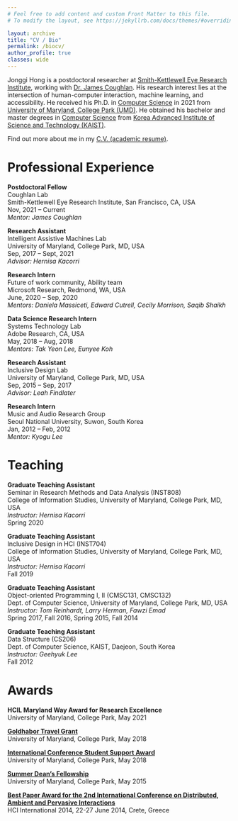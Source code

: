 ```yaml
---
# Feel free to add content and custom Front Matter to this file.
# To modify the layout, see https://jekyllrb.com/docs/themes/#overriding-theme-defaults

layout: archive
title: "CV / Bio"
permalink: /biocv/
author_profile: true
classes: wide
---
```


Jonggi Hong is a postdoctoral researcher at [Smith-Kettlewell Eye Research Institute](https://www.ski.org/), working with [Dr. James Coughlan](https://www.ski.org/users/james-coughlan). His research interest lies at the intersection of human-computer interaction, machine learning, and accessibility. 
He received his Ph.D. in [Computer Science](http://cs.umd.edu) in 2021 from [University of Maryland, College Park (UMD)](http://umd.edu). 
He obtained his bachelor and master degrees in [Computer Science](https://cs.kaist.ac.kr/) from [Korea Advanced Institute of Science and Technology (KAIST)](http://www.kaist.ac.kr). 



Find out more about me in my [C.V. (academic resume)](../CV_JonggiHong.pdf).

# Professional Experience

**Postdoctoral Fellow**<br>
Coughlan Lab <br>
Smith-Kettlewell Eye Research Institute, San Francisco, CA, USA<br>
Nov, 2021 – Current<br>
*Mentor: James Coughlan*

**Research Assistant**<br>
Intelligent Assistive Machines Lab <br>
University of Maryland, College Park, MD, USA<br>
Sep, 2017 – Sept, 2021<br>
*Advisor: Hernisa Kacorri*

**Research Intern**<br>
Future of work community, Ability team <br>
Microsoft Research, Redmond, WA, USA<br>
June, 2020 – Sep, 2020<br>
*Mentors: Daniela Massiceti, Edward Cutrell, Cecily Morrison, Saqib Shaikh*

**Data Science Research Intern**<br>
Systems Technology Lab <br>
Adobe Research, CA, USA<br>
May, 2018 – Aug, 2018<br>
*Mentors: Tak Yeon Lee, Eunyee Koh*

**Research Assistant**<br>
Inclusive Design Lab <br>
University of Maryland, College Park, MD, USA<br>
Sep, 2015 – Sep, 2017<br>
*Advisor: Leah Findlater*

**Research Intern**<br>
Music and Audio Research Group <br>
Seoul National University, Suwon, South Korea<br>
Jan, 2012 – Feb, 2012<br>
*Mentor: Kyogu Lee*


# Teaching 

**Graduate Teaching Assistant**<br>
Seminar in Research Methods and Data Analysis (INST808)<br>
College of Information Studies, University of Maryland, College Park, MD, USA<br>
*Instructor: Hernisa Kacorri*<br>
Spring 2020

**Graduate Teaching Assistant**<br>
Inclusive Design in HCI (INST704)<br>
College of Information Studies, University of Maryland, College Park, MD, USA<br>
*Instructor: Hernisa Kacorri*<br>
Fall 2019

**Graduate Teaching Assistant**<br>
Object-oriented Programming I, II (CMSC131, CMSC132)<br>
Dept. of Computer Science, University of Maryland, College Park, MD, USA<br>
*Instructor: Tom Reinhardt, Larry Herman, Fawzi Emad*<br>
Spring 2017, Fall 2016, Spring 2015, Fall 2014

**Graduate Teaching Assistant**<br>
Data Structure (CS206)<br>
Dept. of Computer Science, KAIST, Daejeon, South Korea<br>
*Instructor: Geehyuk Lee*<br>
Fall 2012

# Awards

**HCIL Maryland Way Award for Research Excellence**<br>
University of Maryland, College Park, May 2021

**[Goldhabor Travel Grant](https://gradschool.umd.edu/funding/student-fellowships-awards/graduate-school-travel-grants)**<br>
University of Maryland, College Park, May 2018

**[International Conference Student Support Award](https://gradschool.umd.edu/funding/student-fellowships-awards/graduate-school-travel-grants)**<br>
University of Maryland, College Park, May 2018

**[Summer Dean’s Fellowship](https://gradschool.umd.edu/funding/student-fellowships-awards/university-deans-and-merit-program)**<br>
University of Maryland, College Park, May 2015

**[Best Paper Award for the 2nd International Conference on Distributed, Ambient and Pervasive Interactions](http://2014.hci.international/pagesmith/104)**<br>
HCI International 2014, 22-27 June 2014, Crete, Greece
